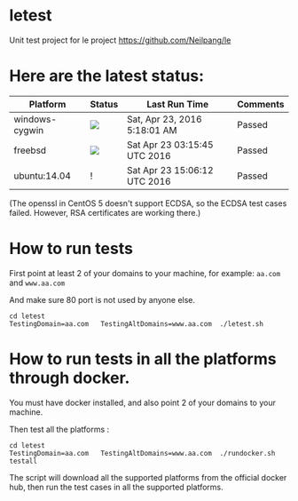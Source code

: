# letest
Unit test project for le project https://github.com/Neilpang/le



# Here are the latest status:

| Platform | Status| Last Run Time| Comments|
-----------|-------|--------------|---------|
|windows-cygwin| ![](https://cdn.rawgit.com/Neilpang/letest/master/status/windows-cygwin.svg?1461388681)| Sat, Apr 23, 2016  5:18:01 AM| Passed |
|freebsd| ![](https://cdn.rawgit.com/Neilpang/letest/master/status/freebsd.svg?1461381345)| Sat Apr 23 03:15:45 UTC 2016| Passed |
|ubuntu:14.04| \![](https://cdn.rawgit.com/Neilpang/letest/master/status/ubuntu-14.04.svg?1461423972)| Sat Apr 23 15:06:12 UTC 2016| Passed |
(The openssl in CentOS 5 doesn't support ECDSA, so the ECDSA test cases failed. However, RSA certificates are working there.)

# How to run tests

First point at least 2 of your domains to your machine, 
for example: `aa.com` and `www.aa.com`

And make sure 80 port is not used by anyone else.

```
cd letest
TestingDomain=aa.com   TestingAltDomains=www.aa.com  ./letest.sh
```

# How to run tests in all the platforms through docker.

You must have docker installed, and also point 2 of your domains to your machine.

Then test all the platforms :

```
cd letest
TestingDomain=aa.com   TestingAltDomains=www.aa.com  ./rundocker.sh  testall
```

The script will download all the supported platforms from the official docker hub, then run the test cases in all the supported platforms.






